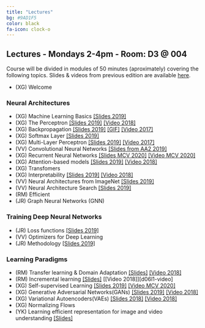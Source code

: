 ```yaml
---
title: "Lectures"
bg: #9AD1F5
color: black
fa-icon: clock-o
---
```


## Lectures - Mondays 2-4pm - Room: D3 @ 004

Course will be divided in modules of 50 minutes (aproximately) covering the following topics. Slides & videos from previous edition are available [here](https://github.com/telecombcn-dl/lectures-all).

* (XG) Welcome   

### Neural Architectures
* (XG) Machine Learning Basics [[Slides 2019]][d01l2-slides]
* (XG) The Perceptron [[Slides 2019]][d02l1-slides] [[Video 2018]][d01l2-video]
* (XG) Backpropagation [[Slides 2019]][d02l2-slides] [[GIF]][d02l2-gif] [[Video 2017]][d02l2-video] 
* (XG) Softmax Layer [[Slides 2019]][d02l3-slides]
* (XG) Multi-Layer Perceptron [[Slides 2019]][d02l4-slides] [[Video 2017]][d02l4-video]
* (VV) Convolutional Neural Networks [[Slides from AA2 2019]][d03l1-slides]
* (XG) Recurrent Neural Networks [[Slides MCV 2020]][rnn-slides] [[Video MCV 2020]][rnn-video]
* (XG) Attention-based models [[Slides 2019]][d06l2-slides] [[Video 2018]][d06l2-video]
* (XG) Transfomers 
* (XG) Interpretability [[Slides 2019]][d07l1-slides] [[Video 2018]][d06l2-video]
* (VV) Neural Architectures from ImageNet [[Slides 2019]][d08l1-slides]
* (VV) Neural Architecture Search [[Slides 2019]][d08l2-slides]
* (RM) Efficient
* (JR) Graph Neural Networks (GNN)

### Training Deep Neural Networks
* (JR) Loss functions [[Slides 2019]][d04l1-slides]
* (VV) Optimizers for Deep Learning
* (JR) Methodology [[Slides 2019]][d05l2-slides]

### Learning Paradigms
* (RM) Transfer learning & Domain Adaptation [[Slides]][d09l1-slides] [[Video 2018]][d05l1-video]
* (RM) Incremental learning [[Slides]][d09l2-slides] [[Video 2018]][d06l1-video]
* (XG) Self-supervised Learning [[Slides 2019]][d10l1-slides] [[Video MCV 2020]][d10l1-video]
* (XG) Generative Adversarial Networks(GANs) [[Slides 2019]][gan-slides] [[Video 2018]][gan-video]
* (XG) Variational Autoencoders(VAEs) [[Slides 2018]][vae-slides] [[Video 2018]][vae-video]
* (XG) Normalizing Flows
* (YK) Learning efficient representation for image and video understanding [[Slides]][guest-slides]

[d01l2-slides]: https://github.com/telecombcn-dl/dlai-2019/raw/master/slides/dlai_2019_d01l2_ml.pdf
[d01l2-video]: https://www.youtube.com/watch?v=cshjMqYJrTo

[d02l1-slides]: https://github.com/telecombcn-dl/dlai-2019/raw/master/slides/dlai_2019_d02l1_perceptron.pdf

[d02l2-slides]: https://github.com/telecombcn-dl/dlai-2019/raw/master/slides/dlai_2019_d02l2_backprop.pdf
[d02l2-gif]: https://github.com/telecombcn-dl/dlai-2019/raw/master/slides/dlai_2019_d02l2_backprop.gif
[d02l2-video]: https://www.youtube.com/watch?v=uub_hqDlqjc

[d02l3-slides]: https://github.com/telecombcn-dl/dlai-2019/raw/master/slides/dlai_2019_d02l3_softmax.pdf

[d02l4-slides]: https://github.com/telecombcn-dl/dlai-2019/raw/master/slides/dlai_2019_d02l4_mlp.pdf
[d02l4-video]: https://youtu.be/F03UEq8yVkI

[d03l1-slides]: https://github.com/telecombcn-dl/dlai-2019/raw/master/slides/aa2_dl_2019_06_cnn.pdf

[d04l1-slides]: https://github.com/telecombcn-dl/dlai-2019/raw/master/slides/dlai_2019_d04l1_losses.pdf

[d04l2-gif]: https://github.com/telecombcn-dl/2018-dlai/raw/master/gifs/dlai2018-d04l2-LearningWithoutAnnotations.gif
[d04l2-slides]: https://www.slideshare.net/xavigiro/deep-learning-without-annotations-xavier-giro-upc-barcelona-2018


[d05l1-slides]: https://www.slideshare.net/xavigiro/transfer-learning-and-domain-adaptation-ramon-morros-upc-2018
[d05l1-video]: https://youtu.be/ik_Up56bWLE

[d05l2-slides]: https://github.com/telecombcn-dl/dlai-2019/raw/master/slides/dlai_2019_d05l2_methodology.pdf
[d05l2-video]: https://youtu.be/HBeevCctYXM

[rnn-slides]: https://www.slideshare.net/xavigiro/recurrent-neural-networks-rnn-xavier-giro-upc-telecombcn-barcelona-2020
[rnn-video]: https://youtu.be/C0je4a2XWdo 

[d06l2-slides]: https://github.com/telecombcn-dl/dlai-2019/raw/master/slides/dlai_2019_d06l2_attention.pdf
[d06l2-video]: https://www.youtube.com/watch?v=9oMVVx98Hk4

[d07l1-slides]: https://github.com/telecombcn-dl/dlai-2019/raw/master/slides/dlai_2019_d07l1_interpretability.pdf

[d08l1-slides]: https://github.com/telecombcn-dl/dlai-2019/raw/master/slides/dlai_2019_d08l1_architectures.pdf

[d08l2-slides]: https://github.com/telecombcn-dl/dlai-2019/raw/master/slides/dlai_2019_d08l2_nas.pdf

[d09l1-slides]: https://github.com/telecombcn-dl/dlai-2019/raw/master/slides/dlai_2019_d09l1_transfer.pdf
[d09l2-slides]: https://github.com/telecombcn-dl/dlai-2019/raw/master/slides/dlai_2019_d09l2_incremental.pdf

[d10l1-slides]: https://github.com/telecombcn-dl/dlai-2019/blob/master/slides/dlai_2019_d10l1_selfsupervised.pdf
[d10l1-video]: https://www.youtube.com/watch?v=5vAStAKszhk

[vae-slides]: https://www.slideshare.net/xavigiro/variational-autoencoders-vae-santiago-pascual-upc-barcelona-2018
[vae-video]: https://youtu.be/nSyj85PbhkI

[gan-slides]: https://github.com/telecombcn-dl/dlai-2019/raw/master/slides/dlai_2019_d11l1_gan.pdf
[gan-video]: https://youtu.be/b3CI46RSOjU

[guest-slides]: https://github.com/telecombcn-dl/dlai-2019/raw/master/slides/dlai_2019_guest_kalantidis.pdf
